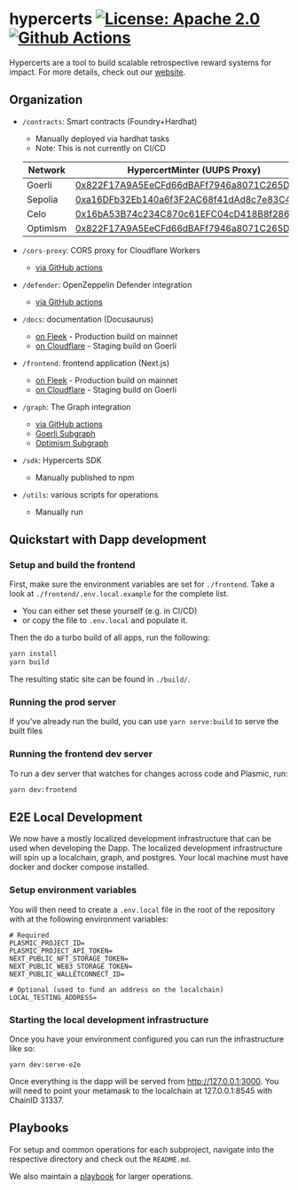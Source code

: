 # hypercerts [![License: Apache 2.0][license-badge]][license] [![Github Actions][gha-badge]][gha]

[license]: https://opensource.org/license/apache-2-0/
[license-badge]: https://img.shields.io/badge/License-Apache2.0-blue.svg
[gha]: https://github.com/hypercerts-org/hypercerts/actions/workflows/ci-default.yml
[gha-badge]: https://github.com/hypercerts-org/hypercerts/actions/workflows/ci-default.yml/badge.svg

Hypercerts are a tool to build scalable retrospective reward systems for impact.
For more details, check out our [website](https://hypercerts.org/).

## Organization

- `/contracts`: Smart contracts (Foundry+Hardhat)

  - Manually deployed via hardhat tasks
  - Note: This is not currently on CI/CD

  | Network  | HypercertMinter (UUPS Proxy)                                                                                                     | Safe                                                                                                                             |
  | -------- | -------------------------------------------------------------------------------------------------------------------------------- | -------------------------------------------------------------------------------------------------------------------------------- |
  | Goerli   | [0x822F17A9A5EeCFd66dBAFf7946a8071C265D1d07](https://goerli.etherscan.io/address/0x822F17A9A5EeCFd66dBAFf7946a8071C265D1d07)     | [0x8CD35a62fF56A91485eBF97491612F1552dbc1c9](https://goerli.etherscan.io/address/0x8CD35a62fF56A91485eBF97491612F1552dbc1c9)     |
  | Sepolia  | [0xa16DFb32Eb140a6f3F2AC68f41dAd8c7e83C4941](https://goerli.etherscan.io/address/0xa16DFb32Eb140a6f3F2AC68f41dAd8c7e83C4941)     | TBD                                                                                                                              |
  | Celo     | [0x16bA53B74c234C870c61EFC04cD418B8f2865959](https://celoscan.io/address/0x16bA53B74c234C870c61EFC04cD418B8f2865959)             | TBD                                                                                                                              |
  | Optimism | [0x822F17A9A5EeCFd66dBAFf7946a8071C265D1d07](https://optimistic.etherscan.io/address/0x822F17A9A5EeCFd66dBAFf7946a8071C265D1d07) | [0x560adA72a80b4707e493cA8c3B7B7528930E7Be5](https://optimistic.etherscan.io/address/0x560adA72a80b4707e493cA8c3B7B7528930E7Be5) |

- `/cors-proxy`: CORS proxy for Cloudflare Workers
  - [via GitHub actions](https://github.com/hypercerts-org/hypercerts/actions/workflows/deploy-cors-proxy.yml)
- `/defender`: OpenZeppelin Defender integration
  - [via GitHub actions](https://github.com/hypercerts-org/hypercerts/actions/workflows/deploy-defender.yml)
- `/docs`: documentation (Docusaurus)
  - [on Fleek](https://hypercerts.on.fleek.co/docs/) - Production build on mainnet
  - [on Cloudflare](https://testnet.hypercerts.org/docs) - Staging build on Goerli
- `/frontend`: frontend application (Next.js)
  - [on Fleek](https://hypercerts.on.fleek.co/) - Production build on mainnet
  - [on Cloudflare](https://testnet.hypercerts.org) - Staging build on Goerli
- `/graph`: The Graph integration
  - [via GitHub actions](https://github.com/hypercerts-org/hypercerts/actions/workflows/deploy-graph.yml)
  - [Goerli Subgraph](https://thegraph.com/hosted-service/subgraph/hypercerts-admin/hypercerts-testnet)
  - [Optimism Subgraph](https://thegraph.com/hosted-service/subgraph/hypercerts-admin/hypercerts-optimism-mainnet)
- `/sdk`: Hypercerts SDK
  - Manually published to npm
- `/utils`: various scripts for operations
  - Manually run

## Quickstart with Dapp development

### Setup and build the frontend

First, make sure the environment variables are set for `./frontend`.
Take a look at `./frontend/.env.local.example` for the complete list.

- You can either set these yourself (e.g. in CI/CD)
- or copy the file to `.env.local` and populate it.

Then the do a turbo build of all apps, run the following:

```bash
yarn install
yarn build
```

The resulting static site can be found in `./build/`.

### Running the prod server

If you've already run the build, you can use `yarn serve:build` to serve the built files

### Running the frontend dev server

To run a dev server that watches for changes across code and Plasmic, run:

```bash
yarn dev:frontend
```

## E2E Local Development

We now have a mostly localized development infrastructure that can be used when
developing the Dapp. The localized development infrastructure will spin up a
localchain, graph, and postgres. Your local machine must
have docker and docker compose installed.

### Setup environment variables

You will then need to create a `.env.local` file in the root of the repository with at the following environment variables:

```
# Required
PLASMIC_PROJECT_ID=
PLASMIC_PROJECT_API_TOKEN=
NEXT_PUBLIC_NFT_STORAGE_TOKEN=
NEXT_PUBLIC_WEB3_STORAGE_TOKEN=
NEXT_PUBLIC_WALLETCONNECT_ID=

# Optional (used to fund an address on the localchain)
LOCAL_TESTING_ADDRESS=
```

### Starting the local development infrastructure

Once you have your environment configured you can run the infrastructure like so:

```
yarn dev:serve-e2e
```

Once everything is the dapp will be served from http://127.0.0.1:3000. You will
need to point your metamask to the localchain at 127.0.0.1:8545 with ChainID 31337.

## Playbooks

For setup and common operations for each subproject, navigate into the respective directory and check out the `README.md`.

We also maintain a [playbook](https://hypercerts.org/docs/devops) for larger operations.

